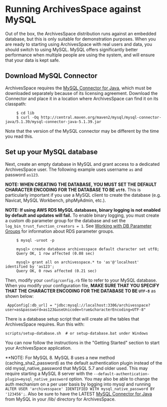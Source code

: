 # Running ArchivesSpace against MySQL

Out of the box, the ArchivesSpace distribution runs against an
embedded database, but this is only suitable for demonstration
purposes.  When you are ready to starting using ArchivesSpace with
real users and data, you should switch to using MySQL.  MySQL offers
significantly better performance when multiple people are using the
system, and will ensure that your data is kept safe.


## Download MySQL Connector

ArchivesSpace requires the
[MySQL Connector for Java](http://dev.mysql.com/downloads/connector/j/),
which must be downloaded separately because of its licensing agreement.
Download the Connector and place it in a location where ArchivesSpace can
find it on its classpath:

         $ cd lib
         $ curl -Oq http://central.maven.org/maven2/mysql/mysql-connector-java/5.1.39/mysql-connector-java-5.1.39.jar

Note that the version of the MySQL connector may be different by the
time you read this.


## Set up your MySQL database

Next, create an empty database in MySQL and grant access to a dedicated
ArchivesSpace user. The following example uses username `as`
and password `as123`.

**NOTE: WHEN CREATING THE DATABASE, YOU MUST SET THE DEFAULT CHARACTER
ENCODING FOR THE DATABASE TO BE `utf8`.** This is particularly important
if you use a MySQL client to create the database (e.g. Navicat, MySQL
Workbench, phpMyAdmin, etc.).

**NOTE: If using AWS RDS MySQL databases, binary logging is not enabled by default and updates will fail.** To enable binary logging, you must create a custom db parameter group for the database and set the `log_bin_trust_function_creators = 1`. See [Working with DB Parameter Groups](https://docs.aws.amazon.com/AmazonRDS/latest/UserGuide/USER_WorkingWithParamGroups.html) for information about RDS parameter groups.


         $ mysql -uroot -p

         mysql> create database archivesspace default character set utf8;
         Query OK, 1 row affected (0.08 sec)

         mysql> grant all on archivesspace.* to 'as'@'localhost' identified by 'as123';
         Query OK, 0 rows affected (0.21 sec)

Then, modify your `config/config.rb` file to refer to your MySQL
database. When you modify your configuration file, **MAKE SURE THAT YOU
SPECIFY THAT THE CHARACTER ENCODING FOR THE DATABASE TO BE `UTF-8`** as shown
below:

     AppConfig[:db_url] = "jdbc:mysql://localhost:3306/archivesspace?user=as&password=as123&useUnicode=true&characterEncoding=UTF-8"

There is a database setup script that will create all the tables that
ArchivesSpace requires.  Run this with:

    scripts/setup-database.sh  # or setup-database.bat under Windows

You can now follow the instructions in the "Getting Started" section to start
your ArchivesSpace application.

**NOTE: For MySQL 8. MySQL 8 uses a new method (caching_sha2_password) as the default authentication plugin instead of the old mysql_native_password that MySQL 5.7 and older used. This may require starting a MySQL 8 server with the `--default-authentication-plugin=mysql_native_password` option. You may also be able to change the auth mechanism on a per user basis by logging into mysql and running `ALTER USER 'archivesspace' IDENTIFIED WITH mysql_native_password BY '123456';`. Also be sure to have the LATEST [MySQL Connector for Java](http://dev.mysql.com/downloads/connector/j/) from MySQL in your /lib/ directory for ArchivesSpace. 
